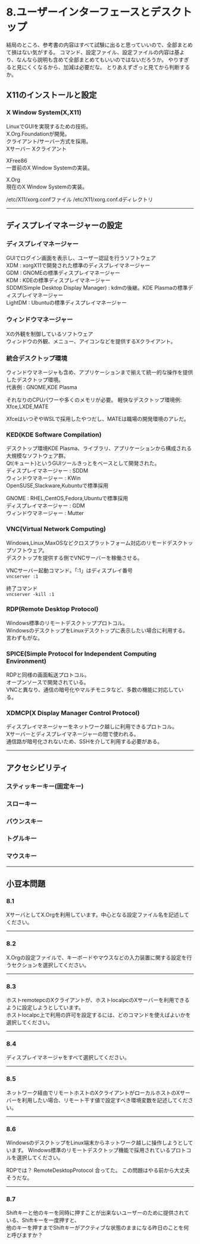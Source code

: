 # 8.ユーザーインターフェースとデスクトップ

結局のところ、参考書の内容はすべて試験に出ると思っていいので、全部まとめて損はない気がする。
コマンド、設定ファイル、設定ファイルの内容は基より、なんなら説明も含めて全部まとめてもいいのではないだろうか。
やりすぎると見にくくなるから、加減は必要だな。
とりあえずざっと見てから判断するか。

## X11のインストールと設定

### X Window System(X,X11)

LinuxでGUIを実現するための技術。  
X.Org.Foundationが開発。  
クライアント/サーバー方式を採用。  
Xサーバー
Xクライアント

XFree86  
一昔前のX Window Systemの実装。  

X.Org  
現在のX Window Systemの実装。  

/etc/X11/xorg.confファイル
/etc/X11/xorg.conf.dディレクトリ

---

## ディスプレイマネージャーの設定

### ディスプレイマネージャー  

GUIでログイン画面を表示し、ユーザー認証を行うソフトウェア  
XDM : xorgX11で開発された標準のディスプレイマネージャー  
GDM : GNOMEの標準ディスプレイマネージャー  
KDM : KDEの標準ディスプレイマネージャー  
SDDM(Simple Desktop Display Manager) : kdmの後継。KDE Plasmaの標準ディスプレイマネージャー  
LightDM : Ubuntuの標準ディスプレイマネージャー  

### ウィンドウマネージャー

Xの外観を制御しているソフトウェア  
ウィンドウの外観、メニュー、アイコンなどを提供するXクライアント。  

### 統合デスクトップ環境  

ウィンドウマネージャも含め、アプリケーションまで揃えて統一的な操作を提供したデスクトップ環境。  
代表例 : GNOME,KDE Plasma  

それなりのCPUパワーや多くのメモリが必要。
軽快なデスクトップ環境例:
Xfce,LXDE,MATE

XfceはいつぞやWSLで採用したやつだし、MATEは職場の開発環境のアレだ。  

### KED(KDE Software Compilation)

デスクトップ環境KDE Plasma、ライブラリ、アプリケーションから構成される大規模なソフトウェア群。  
Qt(キュート)というGUIツールきっとをベースとして開発された。  
ディスプレイマネージャー : SDDM  
ウィンドウマネージャー : KWin  
OpenSUSE,Slackware,Kubuntuで標準採用  

GNOME : RHEL,CentOS,Fedora,Ubuntuで標準採用  
ディスプレイマネージャー : GDM  
ウィンドウマネージャー : Mutter  

### VNC(Virtual Network Computing)

Windows,Linux,MaxOSなどクロスプラットフォーム対応のリモードデスクトップソフトウェア。  
デスクトップを提供する側でVNCサーバーを稼働させる。  

VNCサーバー起動コマンド。「:1」はディスプレイ番号  
`vncserver :1`  

終了コマンド  
`vncserver -kill :1`  

### RDP(Remote Desktop Protocol)

Windows標準のリモートデスクトッププロトコル。  
WindowsのデスクトップをLinuxデスクトップに表示したい場合に利用する。  
言わずもがな。  

### SPICE(Simple Protocol for Independent Computing Environment)

RDPと同様の画面転送プロトコル。  
オープンソースで開発されている。  
VNCと異なり、通信の暗号化やマルチモニタなど、多数の機能に対応している。  

### XDMCP(X Display Manager Control Protocol)

ディスプレイマネージャーをネットワーク越しに利用できるプロトコル。  
Xサーバーとディスプレイマネージャーの間で使われる。  
通信路が暗号化されないため、SSHを介して利用する必要がある。  

---

## アクセシビリティ

### スティッキーキー(固定キー)

### スローキー

### バウンスキー

### トグルキー

### マウスキー

---

## 小豆本問題

### 8.1  

XサーバとしてX.Orgを利用しています。中心となる設定ファイル名を記述してください。  

---

### 8.2  

X.Orgの設定ファイルで、キーボードやマウスなどの入力装置に関する設定を行うセクションを選択してください。  

---

### 8.3  

ホストremotepcのXクライアントが、ホストlocalpcのXサーバーを利用できるように設定しようとしています。  
ホストlocalpc上で利用の許可を設定するには、どのコマンドを使えばよいかを選択してください。  

---

### 8.4

ディスプレイマネージャをすべて選択してください。  

---

### 8.5

ネットワーク経由でリモートホストのXクライアントがローカルホストのXサーバーを利用したい場合、リモート干す値で設定すべき環境変数を記述してください。

---

### 8.6

WindowsのデスクトップをLinux端末からネットワーク越しに操作しようとしています。
Windows標準のリモートデスクトップ機能で採用されているプロトコルを選択してください。  

RDPでは？
RemoteDesktopProtocol
合ってた。
この問題はやる前から大丈夫そうだな。

---

### 8.7

Shiftキーと他のキーを同時に押すことが出来ないユーザーのために提供されている、Shiftキーを一度押すと、  
他のキーを押すまでShiftキーがアクティブな状態のままになる昨日のことを何と呼びますか？  
